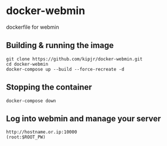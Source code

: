 # docker-webmin
dockerfile for webmin

## Building & running the image
```
git clone https://github.com/kipjr/docker-webmin.git
cd docker-webmin
docker-compose up --build --force-recreate -d
```

## Stopping the container
```
docker-compose down
```

## Log into webmin and manage your server
```
http://hostname.or.ip:10000
(root:$ROOT_PW)
```
